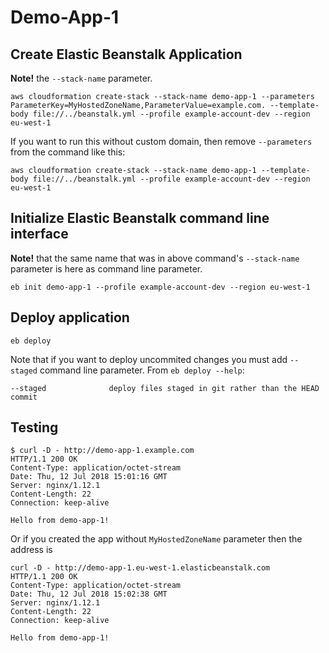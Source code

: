 # Demo-App-1

## Create Elastic Beanstalk Application

**Note!** the `--stack-name` parameter.

```
aws cloudformation create-stack --stack-name demo-app-1 --parameters ParameterKey=MyHostedZoneName,ParameterValue=example.com. --template-body file://../beanstalk.yml --profile example-account-dev --region eu-west-1
```

If you want to run this without custom domain, then remove `--parameters` from the command like this:

```
aws cloudformation create-stack --stack-name demo-app-1 --template-body file://../beanstalk.yml --profile example-account-dev --region eu-west-1
```

## Initialize Elastic Beanstalk command line interface

**Note!** that the same name that was in above command's `--stack-name` parameter is here as command line parameter.

```
eb init demo-app-1 --profile example-account-dev --region eu-west-1
```

## Deploy application

```
eb deploy
```

Note that if you want to deploy uncommited changes you must add `--staged` command line parameter. From `eb deploy --help`:

```
--staged              deploy files staged in git rather than the HEAD commit
```

## Testing

```
$ curl -D - http://demo-app-1.example.com
HTTP/1.1 200 OK
Content-Type: application/octet-stream
Date: Thu, 12 Jul 2018 15:01:16 GMT
Server: nginx/1.12.1
Content-Length: 22
Connection: keep-alive

Hello from demo-app-1!
```

Or if you created the app without `MyHostedZoneName` parameter then the address is

```
curl -D - http://demo-app-1.eu-west-1.elasticbeanstalk.com
HTTP/1.1 200 OK
Content-Type: application/octet-stream
Date: Thu, 12 Jul 2018 15:02:38 GMT
Server: nginx/1.12.1
Content-Length: 22
Connection: keep-alive

Hello from demo-app-1!
```
